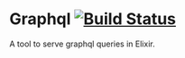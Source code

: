Graphql [![Build Status](https://secure.travis-ci.org/asonge/graphql.png?branch=master "Build Status")](http://travis-ci.org/asonge/graphql)
=======

A tool to serve graphql queries in Elixir.

